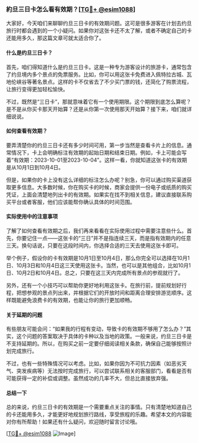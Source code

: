 ### 約旦三日卡怎么看有效期？[[TG💪+ @esim1088](https://t.me/s/esim1088)]

大家好，今天咱们来聊聊约旦三日卡的有效期问题。这可是很多游客在计划去约旦旅行时都会遇到的一个小疑问。如果你对这张卡还不太了解，或者不确定自己的卡还能用多久，那这篇文章可就太适合你了。

#### 什么是约旦三日卡？

首先，咱们得知道什么是约旦三日卡。这是一种专为游客设计的旅游卡，通常包含了约旦境内多个景点的免票服务。比如，你可以用这张卡免费进入佩特拉古城、瓦地伦峡谷等著名景点。这样的卡不仅省去了不少买门票的钱，还简化了购票流程，让旅行变得更加轻松愉快。

不过，既然是“三日卡”，那就意味着它有一个使用期限。这个期限到底怎么算呢？是不是从你买卡那天开始算？还是从你第一次使用那天开始算？接下来，咱们就详细说说。

#### 如何查看有效期？

要弄清楚你的约旦三日卡还有多少时间可用，第一步当然是查看卡片上的信息。通常情况下，卡上会明确标注有效期的起始日期和结束日期。例如，卡上可能会写着“有效期：2023-10-01至2023-10-04”。这样一看，你就知道这张卡的有效期是从10月1日到10月4日。

但是，如果你的卡上没有这么详细的标注怎么办呢？别急，你可以通过购买渠道获取更多信息。大多数时候，你在购买卡的时候，商家会提供一份电子或纸质的购买凭证，上面会清楚地列出卡的有效期。如果实在找不到相关信息，建议直接联系购买平台或者客服，他们应该能帮你确认具体的时间范围。

#### 实际使用中的注意事项

了解了如何查看有效期之后，我们再来看看在实际使用过程中需要注意些什么。首先，你要记住一点——这张卡的“三日”并不是指连续三天，而是指有效期内的任意三天。换句话说，只要在这段时间内，你选择合适的三天去使用这张卡即可。

举个例子，假设你的卡有效期是10月1日至10月4日，那么你完全可以选择在10月1日、10月3日和10月4日这三天使用这张卡。当然，也可以是其他组合，比如10月1日、10月2日和10月4日。总之，只要在这三天内完成所有景点的参观就行了。

另外，还有一个小技巧可以帮助你更好地利用这张卡。在旅行前，提前规划好行程，把想参观的景点列出来，并根据它们的开放时间和距离合理安排游览顺序。这样既能避免浪费卡的有效期，也能让你的旅行更加顺畅。

#### 关于延期的问题

有些朋友可能会问：“如果我的行程有变动，导致卡的有效期不够用了怎么办？”其实，这个问题的答案取决于具体的卡种以及当地的政策。一般来说，约旦三日卡是不支持延期的。所以，在购买之前一定要仔细阅读相关条款，确保自己能够按照计划完成旅行。

不过，也有一些特殊情况可以考虑。比如，如果你因为不可抗力因素（如恶劣天气、突发疾病等）无法按时完成旅行，可以尝试联系相关的客服部门，看看是否有可能获得一定的补偿或调整。虽然成功的几率不大，但总比直接放弃强。

#### 总结一下

总的来说，约旦三日卡的有效期是一个需要重点关注的事情。只有清楚地知道自己的卡还能用多久，才能更好地规划旅行路线，享受旅程的乐趣。希望本文的内容能对你有所帮助！如果还有什么疑问，欢迎随时留言讨论哦。

[[TG💪+ @esim1088](https://t.me/s/esim1088) ![Image](https://i.postimg.cc/4NQfJmqS/Snipaste-2025-05-13-00-14-12.png)]